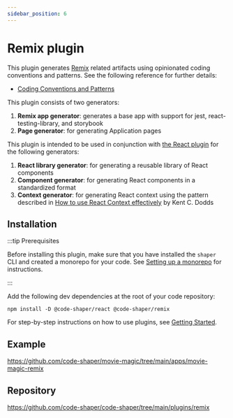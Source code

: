```yaml
---
sidebar_position: 6
---
```


# Remix plugin

This plugin generates [Remix](https://remix.run/) related artifacts using
opinionated coding conventions and patterns. See the following reference for
further details:

- [Coding Conventions and Patterns](https://github.com/nareshbhatia/react-learning-resources/blob/main/docs/coding-conventions-and-patterns.md)

This plugin consists of two generators:

1. **Remix app generator**: generates a base app with support for jest,
   react-testing-library, and storybook
2. **Page generator**: for generating Application pages

This plugin is intended to be used in conjunction with
[the React plugin](./react-plugin.md) for the following generators:

1. **React library generator**: for generating a reusable library of React
   components
2. **Component generator**: for generating React components in a standardized
   format
3. **Context generator**: for generating React context using the pattern
   described in
   [How to use React Context effectively](https://kentcdodds.com/blog/how-to-use-react-context-effectively)
   by Kent C. Dodds

## Installation

:::tip Prerequisites

Before installing this plugin, make sure that you have installed the `shaper`
CLI and created a monorepo for your code. See
[Setting up a monorepo](../getting-started/setting-up-a-monorepo.md) for
instructions.

:::

Add the following dev dependencies at the root of your code repository:

```shell
npm install -D @code-shaper/react @code-shaper/remix
```

For step-by-step instructions on how to use plugins, see
[Getting Started](../getting-started/overview.md).

## Example

https://github.com/code-shaper/movie-magic/tree/main/apps/movie-magic-remix

## Repository

https://github.com/code-shaper/code-shaper/tree/main/plugins/remix
